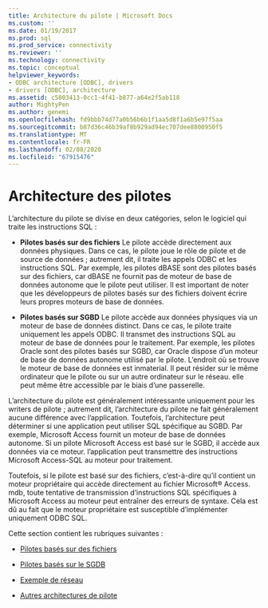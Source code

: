 ```yaml
---
title: Architecture du pilote | Microsoft Docs
ms.custom: ''
ms.date: 01/19/2017
ms.prod: sql
ms.prod_service: connectivity
ms.reviewer: ''
ms.technology: connectivity
ms.topic: conceptual
helpviewer_keywords:
- ODBC architecture [ODBC], drivers
- drivers [ODBC], architecture
ms.assetid: c5003413-0cc1-4f41-b877-a64e2f5ab118
author: MightyPen
ms.author: genemi
ms.openlocfilehash: fd9bbb74d77a0b56b6b1f1aa5d8f1a6b5e97f5aa
ms.sourcegitcommit: b87d36c46b39af8b929ad94ec707dee8800950f5
ms.translationtype: MT
ms.contentlocale: fr-FR
ms.lasthandoff: 02/08/2020
ms.locfileid: "67915476"
---
```

# <a name="driver-architecture"></a>Architecture des pilotes
L’architecture du pilote se divise en deux catégories, selon le logiciel qui traite les instructions SQL :  
  
-   **Pilotes basés sur des fichiers** Le pilote accède directement aux données physiques. Dans ce cas, le pilote joue le rôle de pilote et de source de données ; autrement dit, il traite les appels ODBC et les instructions SQL. Par exemple, les pilotes dBASE sont des pilotes basés sur des fichiers, car dBASE ne fournit pas de moteur de base de données autonome que le pilote peut utiliser. Il est important de noter que les développeurs de pilotes basés sur des fichiers doivent écrire leurs propres moteurs de base de données.  
  
-   **Pilotes basés sur SGBD** Le pilote accède aux données physiques via un moteur de base de données distinct. Dans ce cas, le pilote traite uniquement les appels ODBC. Il transmet des instructions SQL au moteur de base de données pour le traitement. Par exemple, les pilotes Oracle sont des pilotes basés sur SGBD, car Oracle dispose d’un moteur de base de données autonome utilisé par le pilote. L’endroit où se trouve le moteur de base de données est inmaterial. Il peut résider sur le même ordinateur que le pilote ou sur un autre ordinateur sur le réseau. elle peut même être accessible par le biais d’une passerelle.  
  
 L’architecture du pilote est généralement intéressante uniquement pour les writers de pilote ; autrement dit, l’architecture du pilote ne fait généralement aucune différence avec l’application. Toutefois, l’architecture peut déterminer si une application peut utiliser SQL spécifique au SGBD. Par exemple, Microsoft Access fournit un moteur de base de données autonome. Si un pilote Microsoft Access est basé sur le SGBD, il accède aux données via ce moteur. l’application peut transmettre des instructions Microsoft Access-SQL au moteur pour traitement.  
  
 Toutefois, si le pilote est basé sur des fichiers, c’est-à-dire qu’il contient un moteur propriétaire qui accède directement au fichier Microsoft® Access. mdb, toute tentative de transmission d’instructions SQL spécifiques à Microsoft Access au moteur peut entraîner des erreurs de syntaxe. Cela est dû au fait que le moteur propriétaire est susceptible d’implémenter uniquement ODBC SQL.  
  
 Cette section contient les rubriques suivantes :  
  
-   [Pilotes basés sur des fichiers](../../odbc/reference/file-based-drivers.md)  
  
-   [Pilotes basés sur le SGDB](../../odbc/reference/dbms-based-drivers.md)  
  
-   [Exemple de réseau](../../odbc/reference/network-example.md)  
  
-   [Autres architectures de pilote](../../odbc/reference/other-driver-architectures.md)
